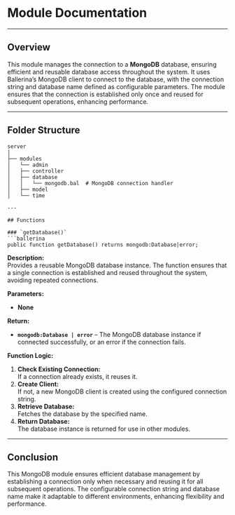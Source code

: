 # Module Documentation

---

## Overview  
This module manages the connection to a **MongoDB** database, ensuring efficient and reusable database access throughout the system. It uses Ballerina’s MongoDB client to connect to the database, with the connection string and database name defined as configurable parameters. The module ensures that the connection is established only once and reused for subsequent operations, enhancing performance.

---

## Folder Structure  
```
server
│
├── modules
│   └── admin
│   ├── controller   
│   ├── database
│   │   └── mongodb.bal  # MongoDB connection handler
│   ├── model            
│   └── time            

---

## Functions  

### `getDatabase()`  
```ballerina
public function getDatabase() returns mongodb:Database|error;
```
**Description:**  
Provides a reusable MongoDB database instance. The function ensures that a single connection is established and reused throughout the system, avoiding repeated connections.

**Parameters:**  
- **None**

**Return:**  
- **`mongodb:Database | error`** – The MongoDB database instance if connected successfully, or an error if the connection fails.

**Function Logic:**
1. **Check Existing Connection:**  
   If a connection already exists, it reuses it.
2. **Create Client:**  
   If not, a new MongoDB client is created using the configured connection string.
3. **Retrieve Database:**  
   Fetches the database by the specified name.
4. **Return Database:**  
   The database instance is returned for use in other modules.

---

## Conclusion  
This MongoDB module ensures efficient database management by establishing a connection only when necessary and reusing it for all subsequent operations. The configurable connection string and database name make it adaptable to different environments, enhancing flexibility and performance.